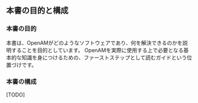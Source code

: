 ## 本書の目的と構成

### 本書の目的

本書は、OpenAMがどのようなソフトウェアであり、何を解決できるのかを説明することを目的としています。
OpenAMを実際に使用する上で必要となる基本的な知識を身につけるための、ファーストステップとして読むガイドという位置づけです。

### 本書の構成

[TODO]
